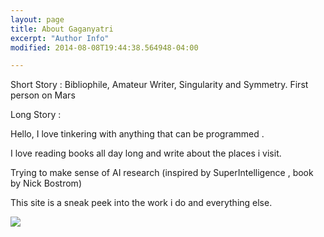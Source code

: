 ```yaml
---
layout: page
title: About Gaganyatri
excerpt: "Author Info"
modified: 2014-08-08T19:44:38.564948-04:00

---
```

Short Story :
      Bibliophile, Amateur Writer, Singularity and Symmetry. First person on Mars

Long Story :

Hello,
I love tinkering with anything that can be programmed .

I love reading books all day long and write about the places i visit.

Trying to make sense of AI research (inspired by SuperIntelligence , book by Nick Bostrom)

This site is a sneak peek into the work i do and everything else.

<img src="https://res.cloudinary.com/websachinshetty/image/upload/v1538374035/myblog/site/aboutimage.jpg" >
